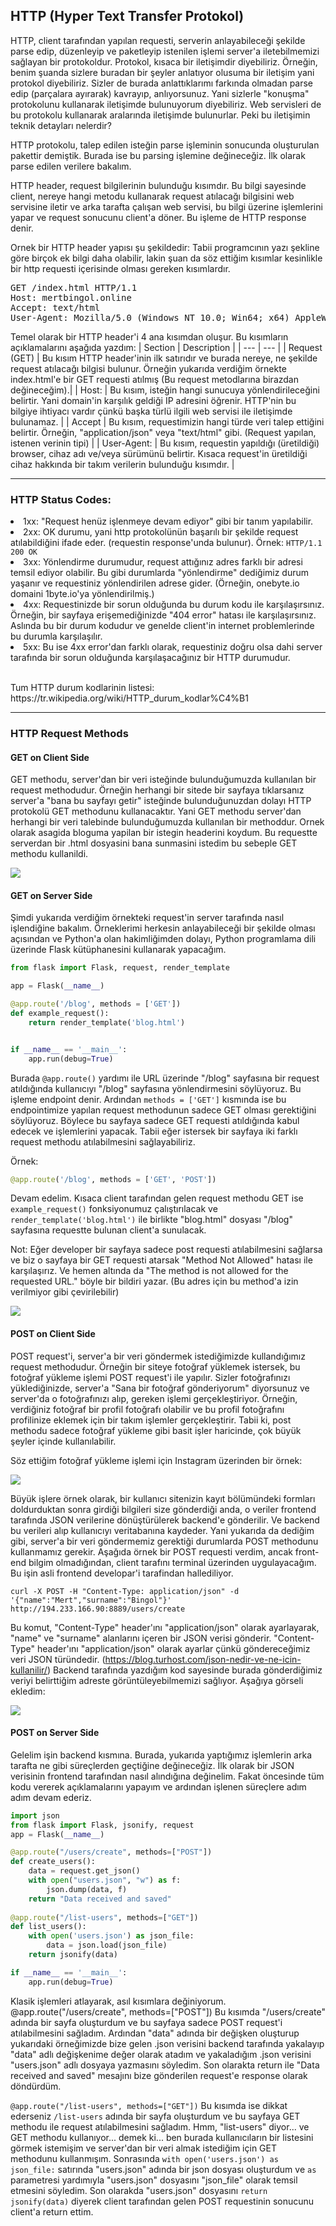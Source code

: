 ## HTTP (Hyper Text Transfer Protokol)</h2>
			
<p>
       HTTP, client tarafından yapılan requesti, serverin anlayabileceği şekilde parse edip, düzenleyip ve paketleyip istenilen işlemi server'a iletebilmemizi sağlayan bir protokoldur. Protokol, kısaca bir iletişimdir diyebiliriz. Örneğin, benim şuanda sizlere buradan bir şeyler anlatıyor olusuma bir iletişim yani protokol diyebiliriz. Sizler de burada anlattıklarımı farkında olmadan parse edip (parçalara ayırarak) kavrayıp, anlıyorsunuz. Yani sizlerle "konuşma" protokolunu kullanarak iletişimde bulunuyorum diyebiliriz. Web servisleri de bu protokolu kullanarak aralarında iletişimde bulunurlar. Peki bu iletişimin teknik detayları nelerdir?
</p

			
<p>HTTP protokolu, talep edilen isteğin parse işleminin sonucunda oluşturulan pakettir demiştik. Burada ise bu parsing işlemine değineceğiz. İlk olarak parse edilen verilere bakalım.</p>
<p>HTTP header, request bilgilerinin bulunduğu kısımdır. Bu bilgi sayesinde client, nereye hangi metodu kullanarak request atılacağı bilgisini web servisine iletir ve arka tarafta çalışan web servisi, bu bilgi üzerine işlemlerini yapar ve request sonucunu client'a döner. Bu işleme de HTTP response denir.</p>

<p>Ornek bir HTTP header yapısı şu şekildedir: Tabii programcının yazı şekline göre birçok ek bilgi daha olabilir, lakin şuan da söz ettiğim kısımlar kesinlikle bir http requesti içerisinde olması gereken kısımlardır.</p>
			
<pre>
GET /index.html HTTP/1.1
Host: mertbingol.online
Accept: text/html
User-Agent: Mozilla/5.0 (Windows NT 10.0; Win64; x64) AppleWebKit/537.36 (KHTML, like Gecko) Chrome/108.0.0.0 Safari/537.36
</pre>
Temel olarak bir HTTP header'i 4 ana kısımdan oluşur. Bu kısımların açıklamalarını aşağıda yazdım:
| Section | Description |
| --- | --- |
| Request (GET) | Bu kısım HTTP header'inin ilk satırıdır ve burada nereye, ne şekilde request atılacağı bilgisi bulunur. Örneğin yukarıda verdiğim örnekte index.html'e bir GET requesti atılmış (Bu request metodlarına birazdan değineceğim).|
| Host: | Bu kısım, isteğin hangi sunucuya yönlendirileceğini belirtir. Yani domain'in karşılık geldiği IP adresini öğrenir. HTTP'nin bu bilgiye ihtiyacı vardır çünkü başka türlü ilgili web servisi ile iletişimde bulunamaz. |
| Accept | Bu kısım, requestimizin hangi türde veri talep ettiğini belirtir. Örneğin, "application/json" veya "text/html" gibi. (Request yapılan, istenen verinin tipi) |
| User-Agent: | Bu kısım, requestin yapıldığı (üretildiği) browser, cihaz adı ve/veya sürümünü belirtir. Kısaca request'in üretildiği cihaz hakkında bir takım verilerin bulunduğu kısımdır. |

<p>

</p>
<hr>

### HTTP Status Codes:
<li>1xx: "Request henüz işlenmeye devam ediyor" gibi bir tanım yapılabilir.</li>
<li>2xx: OK durumu, yani http protokolünün başarılı bir şekilde request atılabildiğini ifade eder. (requestin response'unda bulunur). Örnek: <code>HTTP/1.1 200 OK</code></li>
<li>3xx: Yönlendirme durumudur, request attığınız adres farklı bir adresi temsil ediyor olabilir. Bu gibi durumlarda "yönlendirme" dediğimiz durum yaşanır ve requestiniz yönlendirilen adrese gider. (Örneğin, onebyte.io domaini 1byte.io'ya yönlendirilmiş.)</li>
<li>4xx: Requestinizde bir sorun olduğunda bu durum kodu ile karşılaşırsınız. Örneğin, bir sayfaya erişemediğinizde "404 error" hatası ile karşılaşırsınız. Aslında bu bir durum kodudur ve genelde client'in internet problemlerinde bu durumla karşılaşılır.</li>
<li>5xx: Bu ise 4xx error'dan farklı olarak, requestiniz doğru olsa dahi server tarafında bir sorun olduğunda karşılaşacağınız bir HTTP durumudur.</li>

<br>
<p>Tum HTTP durum kodlarinin listesi: https://tr.wikipedia.org/wiki/HTTP_durum_kodlar%C4%B1</p>
<hr>

### HTTP Request Methods

#### GET on Client Side
<p>GET methodu, server'dan bir veri isteğinde bulunduğumuzda kullanılan bir request methodudur. Örneğin herhangi bir sitede bir sayfaya tıklarsanız server'a "bana bu sayfayı getir" isteğinde bulunduğunuzdan dolayı HTTP protokolü GET methodunu kullanacaktır. Yani GET methodu server'dan herhangi bir veri talebinde bulunduğumuzda kullanılan bir methoddur. Ornek olarak asagida bloguma yapilan bir istegin headerini koydum. Bu requestte serverdan bir .html dosyasini bana sunmasini istedim bu sebeple GET methodu kullanildi.</p>
<img src="https://github.com/mertbingol0/Web-TEchLEarn/blob/main/github'a%20koy%20baba.png"></img>

#### GET on Server Side
Şimdi yukarıda verdiğim örnekteki request'in server tarafında nasıl işlendiğine bakalım. Örneklerimi herkesin anlayabileceği bir şekilde olması açısından ve Python'a olan hakimliğimden dolayı, Python programlama dili üzerinde Flask kütüphanesini kullanarak yapacağım.

```python
from flask import Flask, request, render_template

app = Flask(__name__)

@app.route('/blog', methods = ['GET'])
def example_request():
    return render_template('blog.html')


if __name__ == '__main__':
    app.run(debug=True)
```
Burada ```@app.route()``` yardımı ile URL üzerinde "/blog" sayfasına bir request atıldığında kullanıcıyı "/blog" sayfasına yönlendirmesini söylüyoruz. Bu işleme endpoint denir. Ardından ```methods = ['GET']``` kısmında ise bu endpointimize yapılan request methodunun sadece GET olması gerektiğini söylüyoruz. Böylece bu sayfaya sadece GET requesti atıldığında kabul edecek ve işlemlerini yapacak. Tabii eğer istersek bir sayfaya iki farklı request methodu atılabilmesini sağlayabiliriz.

Örnek:

```python
@app.route('/blog', methods = ['GET', 'POST'])
```
Devam edelim. Kısaca client tarafından gelen request methodu GET ise ```example_request()``` fonksiyonumuz çalıştırılacak ve ```render_template('blog.html')``` ile birlikte "blog.html" dosyası "/blog" sayfasına requestte bulunan client'a sunulacak.

Not: Eğer developer bir sayfaya sadece post requesti atılabilmesini sağlarsa ve biz o sayfaya bir GET requesti atarsak "Method Not Allowed" hatası ile karşılaşırız. Ve hemen altında da "The method is not allowed for the requested URL." böyle bir bildiri yazar. (Bu adres için bu method'a izin verilmiyor gibi çevirilebilir)

<img src="https://github.com/mertbingol0/Web-TEchLEarn/blob/main/Screenshot%20from%202023-01-14%2001-18-01.png"></img>

#### POST on Client Side

POST request'i, server'a bir veri göndermek istediğimizde kullandığımız request methodudur. Örneğin bir siteye fotoğraf yüklemek istersek, bu fotoğraf yükleme işlemi POST request'i ile yapılır. Sizler fotoğrafınızı yüklediğinizde, server'a "Sana bir fotoğraf gönderiyorum" diyorsunuz ve server'da o fotoğrafınızı alıp, gereken işlemi gerçekleştiriyor. Örneğin, verdiğiniz fotoğraf bir profil fotoğrafı olabilir ve bu profil fotoğrafını profilinize eklemek için bir takım işlemler gerçekleştirir. Tabii ki, post methodu sadece fotoğraf yükleme gibi basit işler haricinde, çok büyük şeyler içinde kullanılabilir. 

Söz ettiğim fotoğraf yükleme işlemi için Instagram üzerinden bir örnek:

<img src="https://github.com/mertbingol0/Web-TEchLEarn/blob/main/Screenshot%20from%202023-01-16%2001-06-53.png"></img>

Büyük işlere örnek olarak, bir kullanıcı sitenizin kayıt bölümündeki formları doldurduktan sonra girdiği bilgileri size gönderdiği anda, o veriler frontend tarafında JSON verilerine dönüştürülerek backend'e gönderilir. Ve backend bu verileri alıp kullanıcıyı veritabanına kaydeder. Yani yukarıda da dediğim gibi, server'a bir veri göndermemiz gerektiği durumlarda POST methodunu kullanmamız gerekir. Aşağıda örnek bir POST requesti verdim, ancak front-end bilgim olmadığından, client tarafını terminal üzerinden uygulayacağım. Bu işin asli frontend developar'i tarafindan hallediliyor.

```
curl -X POST -H "Content-Type: application/json" -d '{"name":"Mert","surname":"Bingol"}' http://194.233.166.90:8889/users/create
```

Bu komut, "Content-Type" header'ını "application/json" olarak ayarlayarak, "name" ve "surname" alanlarını içeren bir JSON verisi gönderir. "Content-Type" header'ını "application/json" olarak ayarlar çünkü göndereceğimiz veri JSON türündedir. (https://blog.turhost.com/json-nedir-ve-ne-icin-kullanilir/) Backend tarafında yazdığım kod sayesinde burada gönderdiğimiz veriyi belirttiğim adreste görüntüleyebilmemizi sağlıyor. Aşağıya görseli ekledim:

<img src="https://github.com/mertbingol0/Web-TEchLEarn/blob/main/Screenshot%20from%202023-01-16%2001-02-56.png"></img>

#### POST on Server Side

Gelelim işin backend kısmına. Burada, yukarıda yaptığımız işlemlerin arka tarafta ne gibi süreçlerden geçtiğine değineceğiz. İlk olarak bir JSON verisinin frontend tarafından nasıl alındığına değinelim. Fakat öncesinde tüm kodu vererek açıklamalarını yapayım ve ardından işlenen süreçlere adım adım devam ederiz.

```python
import json
from flask import Flask, jsonify, request
app = Flask(__name__)

@app.route("/users/create", methods=["POST"])
def create_users():
    data = request.get_json()
    with open("users.json", "w") as f:
        json.dump(data, f)
    return "Data received and saved"
    
@app.route("/list-users", methods=["GET"])
def list_users():
    with open('users.json') as json_file:
        data = json.load(json_file)
    return jsonify(data)

if __name__ == '__main__':
    app.run(debug=True)
```

Klasik işlemleri atlayarak, asıl kısımlara değiniyorum. @app.route("/users/create", methods=["POST"]) Bu kısımda "/users/create" adında bir sayfa oluşturdum ve bu sayfaya sadece POST request'i atılabilmesini sağladım. Ardından "data" adında bir değişken oluşturup yukarıdaki örneğimizde bize gelen .json verisini backend tarafında yakalayıp "data" adlı değişkenime değer olarak atadım ve yakaladığım .json verisini "users.json" adlı dosyaya yazmasını söyledim. Son olarakta return ile "Data received and saved" mesajını bize gönderilen request'e response olarak döndürdüm.


```@app.route("/list-users", methods=["GET"])``` Bu kısımda ise dikkat ederseniz ```/list-users``` adında bir sayfa oluşturdum ve bu sayfaya GET methodu ile request atılabilmesini sağladım. Hmm, "list-users" diyor... ve GET methodu kullanıyor... demek ki... ben burada kullanıcıların bir listesini görmek istemişim ve server'dan bir veri almak istediğim için GET methodunu kullanmışım. Sonrasında ```with open('users.json') as json_file:``` satırında "users.json" adında bir json dosyası oluşturdum ve ```as``` parametresi yardımıyla "users.json" dosyasını "json_file" olarak temsil etmesini söyledim. Son olarakda "users.json" dosyasını ```return jsonify(data)``` diyerek client tarafından gelen POST requestinin sonucunu client'a return ettim.
